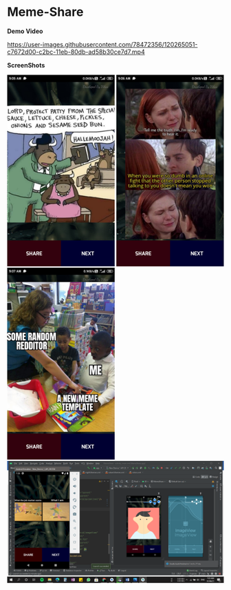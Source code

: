 # Meme-Share

**Demo Video**

https://user-images.githubusercontent.com/78472356/120265051-c7672d00-c2bc-11eb-80db-ad58b30ce7d7.mp4

**ScreenShots**

<img src="app/Screenshot_2021-06-01-09-05-52-737_com.example.memeshare.jpg" width="250"> <img src="app/Screenshot_2021-06-01-09-06-56-111_com.example.memeshare.jpg" width="250"> <img src="app/Screenshot_2021-06-01-09-07-29-344_com.example.memeshare.jpg" width="250"> 
<img src="app/Screenshot (275).png" >
